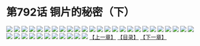 # 第792话 铜片的秘密（下）
![](https://mhpic.xiaomingtaiji.net/comic/D/斗破苍穹/第792话F1_262460/1.jpg-zymk.middle.webp)
![](https://mhpic.xiaomingtaiji.net/comic/D/斗破苍穹/第792话F1_262460/2.jpg-zymk.middle.webp)
![](https://mhpic.xiaomingtaiji.net/comic/D/斗破苍穹/第792话F1_262460/3.jpg-zymk.middle.webp)
![](https://mhpic.xiaomingtaiji.net/comic/D/斗破苍穹/第792话F1_262460/4.jpg-zymk.middle.webp)
![](https://mhpic.xiaomingtaiji.net/comic/D/斗破苍穹/第792话F1_262460/5.jpg-zymk.middle.webp)
![](https://mhpic.xiaomingtaiji.net/comic/D/斗破苍穹/第792话F1_262460/6.jpg-zymk.middle.webp)
![](https://mhpic.xiaomingtaiji.net/comic/D/斗破苍穹/第792话F1_262460/7.jpg-zymk.middle.webp)
![](https://mhpic.xiaomingtaiji.net/comic/D/斗破苍穹/第792话F1_262460/8.jpg-zymk.middle.webp)
![](https://mhpic.xiaomingtaiji.net/comic/D/斗破苍穹/第792话F1_262460/9.jpg-zymk.middle.webp)
![](https://mhpic.xiaomingtaiji.net/comic/D/斗破苍穹/第792话F1_262460/10.jpg-zymk.middle.webp)
![](https://mhpic.xiaomingtaiji.net/comic/D/斗破苍穹/第792话F1_262460/11.jpg-zymk.middle.webp)
![](https://mhpic.xiaomingtaiji.net/comic/D/斗破苍穹/第792话F1_262460/12.jpg-zymk.middle.webp)
![](https://mhpic.xiaomingtaiji.net/comic/D/斗破苍穹/第792话F1_262460/13.jpg-zymk.middle.webp)
![](https://mhpic.xiaomingtaiji.net/comic/D/斗破苍穹/第792话F1_262460/14.jpg-zymk.middle.webp)
![](https://mhpic.xiaomingtaiji.net/comic/D/斗破苍穹/第792话F1_262460/15.jpg-zymk.middle.webp)
![](https://mhpic.xiaomingtaiji.net/comic/D/斗破苍穹/第792话F1_262460/16.jpg-zymk.middle.webp)
![](https://mhpic.xiaomingtaiji.net/comic/D/斗破苍穹/第792话F1_262460/17.jpg-zymk.middle.webp)
![](https://mhpic.xiaomingtaiji.net/comic/D/斗破苍穹/第792话F1_262460/18.jpg-zymk.middle.webp)
![](https://mhpic.xiaomingtaiji.net/comic/D/斗破苍穹/第792话F1_262460/19.jpg-zymk.middle.webp)
![](https://mhpic.xiaomingtaiji.net/comic/D/斗破苍穹/第792话F1_262460/20.jpg-zymk.middle.webp)
![](https://mhpic.xiaomingtaiji.net/comic/D/斗破苍穹/第792话F1_262460/21.jpg-zymk.middle.webp)
![](https://mhpic.xiaomingtaiji.net/comic/D/斗破苍穹/第792话F1_262460/22.jpg-zymk.middle.webp)
![](https://mhpic.xiaomingtaiji.net/comic/D/斗破苍穹/第792话F1_262460/23.jpg-zymk.middle.webp)
![](https://mhpic.xiaomingtaiji.net/comic/D/斗破苍穹/第792话F1_262460/24.jpg-zymk.middle.webp)
![](https://mhpic.xiaomingtaiji.net/comic/D/斗破苍穹/第792话F1_262460/25.jpg-zymk.middle.webp)
![](https://mhpic.xiaomingtaiji.net/comic/D/斗破苍穹/第792话F1_262460/26.jpg-zymk.middle.webp)
![](https://mhpic.xiaomingtaiji.net/comic/D/斗破苍穹/第792话F1_262460/27.jpg-zymk.middle.webp)
![](https://mhpic.xiaomingtaiji.net/comic/D/斗破苍穹/第792话F1_262460/28.jpg-zymk.middle.webp)
![](https://mhpic.xiaomingtaiji.net/comic/D/斗破苍穹/第792话F1_262460/29.jpg-zymk.middle.webp)
![](https://mhpic.xiaomingtaiji.net/comic/D/斗破苍穹/第792话F1_262460/30.jpg-zymk.middle.webp)
![](https://mhpic.xiaomingtaiji.net/comic/D/斗破苍穹/第792话F1_262460/31.jpg-zymk.middle.webp)
![](https://mhpic.xiaomingtaiji.net/comic/D/斗破苍穹/第792话F1_262460/32.jpg-zymk.middle.webp)
![](https://mhpic.xiaomingtaiji.net/comic/D/斗破苍穹/第792话F1_262460/33.jpg-zymk.middle.webp)
![](https://mhpic.xiaomingtaiji.net/comic/D/斗破苍穹/第792话F1_262460/34.jpg-zymk.middle.webp)
![](https://mhpic.xiaomingtaiji.net/comic/D/斗破苍穹/第792话F1_262460/35.jpg-zymk.middle.webp)
![](https://mhpic.xiaomingtaiji.net/comic/D/斗破苍穹/第792话F1_262460/36.jpg-zymk.middle.webp)
[【上一章】](./795.md)
[【目录】](./READMD.md)
[【下一章】](./797.md)
